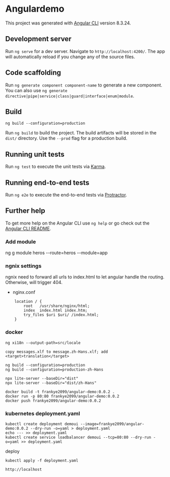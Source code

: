 # Angulardemo

This project was generated with [Angular CLI](https://github.com/angular/angular-cli) version 8.3.24.

## Development server

Run `ng serve` for a dev server. Navigate to `http://localhost:4200/`. The app will automatically reload if you change any of the source files.

## Code scaffolding

Run `ng generate component component-name` to generate a new component. You can also use `ng generate directive|pipe|service|class|guard|interface|enum|module`.

## Build
```
ng build --configuration=production
```
Run `ng build` to build the project. The build artifacts will be stored in the `dist/` directory. Use the `--prod` flag for a production build.

## Running unit tests

Run `ng test` to execute the unit tests via [Karma](https://karma-runner.github.io).

## Running end-to-end tests

Run `ng e2e` to execute the end-to-end tests via [Protractor](http://www.protractortest.org/).

## Further help

To get more help on the Angular CLI use `ng help` or go check out the [Angular CLI README](https://github.com/angular/angular-cli/blob/master/README.md).

### Add module
ng g module heros --route=heros --module=app

### ngnix settings
ngnix need to forward all urls to index.html to let angular handle the routing. Otherwise, will trigger 404.
* nginx.conf
```
    location / {
        root   /usr/share/nginx/html;
        index  index.html index.htm;
        try_files $uri $uri/ /index.html;
    }
```

### docker
```
ng xi18n --output-path=src/locale

copy messages.xlf to message.zh-Hans.xlf; add <target>translation</target>

ng build --configuration=production
ng build --configuration=production-zh-Hans

npx lite-server --baseDir="dist"
npx lite-server --baseDir="dist/zh-Hans"

docker build -t frankye2099/angular-demo:0.0.2 .
docker run -p 80:80 frankye2099/angular-demo:0.0.2
docker push frankye2099/angular-demo:0.0.2
```
### kubernetes deployment.yaml
```$xslt
kubectl create deployment demoui --image=frankye2099/angular-demo:0.0.2 --dry-run -o=yaml > deployment.yaml
echo --- >> deployment.yaml
kubectl create service loadbalancer demoui --tcp=80:80 --dry-run -o=yaml >> deployment.yaml
```
deploy
```$xslt
kubectl apply -f deployment.yaml

http://localhost
```
